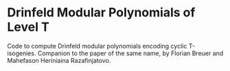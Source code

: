 # Drinfeld Modular Polynomials of Level T
Code to compute Drinfeld modular polynomials encoding cyclic T-isogenies. Companion to the paper of the same name, by Florian Breuer and Mahefason Heriniaina Razafinjatovo.
